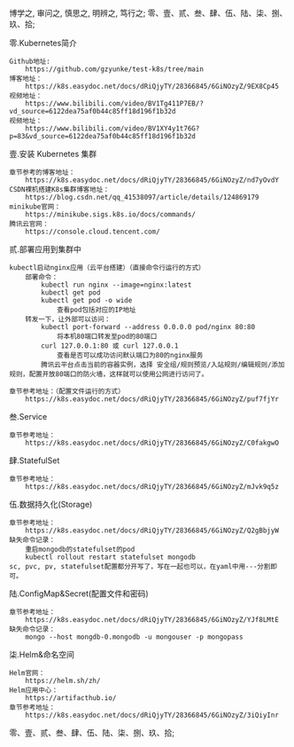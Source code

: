 博学之, 审问之, 慎思之, 明辨之, 笃行之;
零、壹、贰、叁、肆、伍、陆、柒、捌、玖、拾;







零.Kubernetes简介
    
    Github地址:
        https://github.com/gzyunke/test-k8s/tree/main
    博客地址：
        https://k8s.easydoc.net/docs/dRiQjyTY/28366845/6GiNOzyZ/9EX8Cp45
    视频地址：
        https://www.bilibili.com/video/BV1Tg411P7EB/?vd_source=6122dea75af0b44c85ff18d196f1b32d
    视频地址：
        https://www.bilibili.com/video/BV1XY4y1t76G?p=83&vd_source=6122dea75af0b44c85ff18d196f1b32d


壹.安装 Kubernetes 集群

    章节参考的博客地址：
        https://k8s.easydoc.net/docs/dRiQjyTY/28366845/6GiNOzyZ/nd7yOvdY
    CSDN裸机搭建K8s集群博客地址：
        https://blog.csdn.net/qq_41538097/article/details/124869179
    minikube官网：
        https://minikube.sigs.k8s.io/docs/commands/
    腾讯云官网：
        https://console.cloud.tencent.com/


贰.部署应用到集群中

    kubectl启动nginx应用（云平台搭建）（直接命令行运行的方式）
        部署命令：
            kubectl run nginx --image=nginx:latest
            kubectl get pod
            kubectl get pod -o wide
                查看pod包括对应的IP地址
        转发一下，让外部可以访问：
            kubectl port-forward --address 0.0.0.0 pod/nginx 80:80
                将本机80端口转发至pod的80端口
            curl 127.0.0.1:80 或 curl 127.0.0.1
                查看是否可以成功访问默认端口为80的nginx服务
            腾讯云平台点击当前的容器实例，选择 安全组/规则预览/入站规则/编辑规则/添加规则，配置开放80端口的防火墙，这样就可以使用公网进行访问了。
    
    章节参考地址：（配置文件运行的方式）
        https://k8s.easydoc.net/docs/dRiQjyTY/28366845/6GiNOzyZ/puf7fjYr


叁.Service
    
    章节参考地址：
        https://k8s.easydoc.net/docs/dRiQjyTY/28366845/6GiNOzyZ/C0fakgwO


肆.StatefulSet
    
    章节参考地址：
        https://k8s.easydoc.net/docs/dRiQjyTY/28366845/6GiNOzyZ/mJvk9q5z


伍.数据持久化(Storage)

    章节参考地址：
        https://k8s.easydoc.net/docs/dRiQjyTY/28366845/6GiNOzyZ/Q2gBbjyW
    缺失命令记录：
        重启mongodb的statefulset的pod
        kubectl rollout restart statefulset mongodb
    sc, pvc, pv, statefulset配置都分开写了，写在一起也可以，在yaml中用---分割即可。


陆.ConfigMap&Secret(配置文件和密码)

    章节参考地址：
        https://k8s.easydoc.net/docs/dRiQjyTY/28366845/6GiNOzyZ/YJf8LMtE
    缺失命令记录：
        mongo --host mongdb-0.mongodb -u mongouser -p mongopass

柒.Helm&命名空间
    
    Helm官网：
        https://helm.sh/zh/
    Helm应用中心：
        https://artifacthub.io/
    章节参考地址：
        https://k8s.easydoc.net/docs/dRiQjyTY/28366845/6GiNOzyZ/3iQiyInr
    






零、壹、贰、叁、肆、伍、陆、柒、捌、玖、拾;
